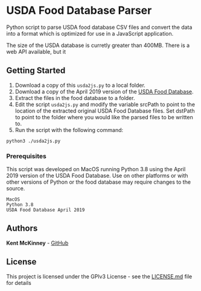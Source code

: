 # USDA Food Database Parser

Python script to parse USDA food database CSV files and convert the data into a format which is optimized for use in a JavaScript application.

The size of the USDA database is curretly greater than 400MB. There is a web API available, but it 

## Getting Started

1. Download a copy of this `usda2js.py` to a local folder.
2. Download a copy of the April 2019 version of the [USDA Food Database](https://fdc.nal.usda.gov/download-datasets.html).
3. Extract the files in the food database to a folder.
4. Edit the script `usda2js.py` and modify the variable srcPath to point to the location of the extracted original USDA Food Database files. Set dstPath to point to the folder where you would like the parsed files to be written to.
5. Run the script with the following command:

```
python3 ./usda2js.py
```

### Prerequisites

This script was developed on MacOS running Python 3.8 using the April 2019 version of the USDA Food Database. Use on other platforms or with other versions of Python or the food database may require changes to the source.

```
MacOS
Python 3.8
USDA Food Database April 2019
```

## Authors

**Kent McKinney** - [GitHub](https://github.com/kentpmckinney)

## License

This project is licensed under the GPlv3 License - see the [LICENSE.md](LICENSE.md) file for details